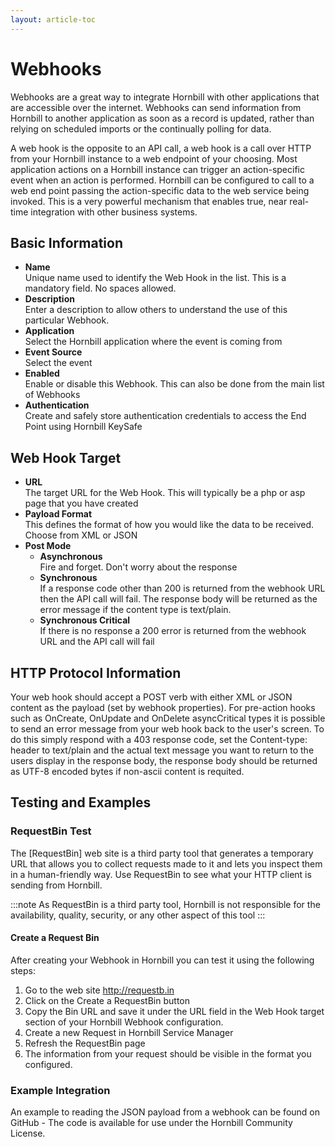 ```yaml
---
layout: article-toc
---
```

# Webhooks
Webhooks are a great way to integrate Hornbill with other applications that are accessible over the internet. Webhooks can send information from Hornbill to another application as soon as a record is updated, rather than relying on scheduled imports or the continually polling for data.

A web hook is the opposite to an API call, a web hook is a call over HTTP from your Hornbill instance to a web endpoint of your choosing. Most application actions on a Hornbill instance can trigger an action-specific event when an action is performed. Hornbill can be configured to call to a web end point passing the action-specific data to the web service being invoked. This is a very powerful mechanism that enables true, near real-time integration with other business systems.

## Basic Information
* **Name**<br>Unique name used to identify the Web Hook in the list. This is a mandatory field. No spaces allowed.
* **Description**<br>Enter a description to allow others to understand the use of this particular Webhook.
* **Application**<br>Select the Hornbill application where the event is coming from
* **Event Source**<br>Select the event
* **Enabled**<br>Enable or disable this Webhook. This can also be done from the main list of Webhooks
* **Authentication**<br>Create and safely store authentication credentials to access the End Point using Hornbill KeySafe

## Web Hook Target
* **URL**<br>The target URL for the Web Hook. This will typically be a php or asp page that you have created
* **Payload Format**<br>This defines the format of how you would like the data to be received. Choose from XML or JSON
* **Post Mode**
    * **Asynchronous**<br>Fire and forget. Don't worry about the response
    * **Synchronous**<br>If a response code other than 200 is returned from the webhook URL then the API call will fail. The response body will be returned as the error message if the content type is text/plain.
    * **Synchronous Critical**<br>If there is no response a 200 error is returned from the webhook URL and the API call will fail

## HTTP Protocol Information
Your web hook should accept a POST verb with either XML or JSON content as the payload (set by webhook properties). For pre-action hooks such as OnCreate, OnUpdate and OnDelete asyncCritical types it is possible to send an error message from your web hook back to the user's screen. To do this simply respond with a 403 response code, set the Content-type: header to text/plain and the actual text message you want to return to the users display in the response body, the response body should be returned as UTF-8 encoded bytes if non-ascii content is requited.

## Testing and Examples
### RequestBin Test
The [RequestBin] web site is a third party tool that generates a temporary URL that allows you to collect requests made to it and lets you inspect them in a human-friendly way. Use RequestBin to see what your HTTP client is sending from Hornbill.

:::note
As RequestBin is a third party tool, Hornbill is not responsible for the availability, quality, security, or any other aspect of this tool
:::

#### Create a Request Bin
After creating your Webhook in Hornbill you can test it using the following steps:
1. Go to the web site http://requestb.in
1. Click on the Create a RequestBin button
1. Copy the Bin URL and save it under the URL field in the Web Hook target section of your Hornbill Webhook configuration.
1. Create a new Request in Hornbill Service Manager
1. Refresh the RequestBin page
1. The information from your request should be visible in the format you configured.

### Example Integration
An example to reading the JSON payload from a webhook can be found on GitHub - The code is available for use under the Hornbill Community License.

<!-- References>
<!-- https://wiki.hornbill.com/index.php?title=Webhooks>

<!-- To Do>
<!-- Links to github for example>